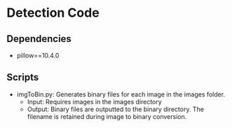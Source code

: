 # Detection Code
## Dependencies
* pillow==10.4.0

## Scripts
* imgToBin.py: Generates binary files for each image in the images folder. 
    * Input: Requires images in the images directory
    * Output: Binary files are outputted to the binary directory. The filename is retained during image to binary conversion. 